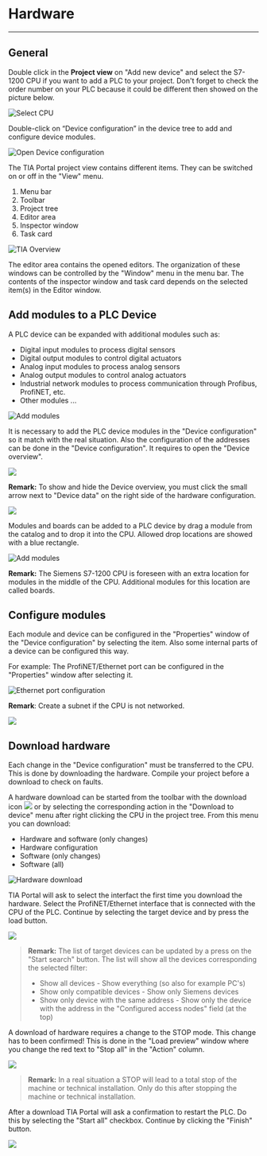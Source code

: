 # Hardware
_____________________________________
## General
Double click in the **Project view** on "Add new device" and select the S7-1200 CPU if you want to add a PLC to your project. Don't forget to check the order number on your PLC because it could be different then showed on the picture below.

![Select CPU](../Ad03/Images/TIA_select_CPU.jpg)

Double-click on “Device configuration” in the device tree to add and configure device modules.

![Open Device configuration](../Ad03/Images/TIA_Open_Device_configuration.jpg)

The TIA Portal project view contains different items. They can be switched on or off in the "View" menu.
1. Menu bar
2. Toolbar
3. Project tree
4. Editor area
5. Inspector window
6. Task card

![TIA Overview](../Ad03/Images/TIA_overview.jpg)

The editor area contains the opened editors. The organization of these windows can be controlled by the "Window" menu in the menu bar.
The contents of the inspector window and task card depends on the selected item(s) in the Editor window.

## Add modules to a PLC Device
A PLC device can be expanded with additional modules such as:
* Digital input modules to process digital sensors
* Digital output modules to control digital actuators
* Analog input modules to process analog sensors
* Analog output modules to control analog actuators
* Industrial network modules to process communication through Profibus, ProfiNET, etc.
* Other modules ...

![Add modules](../Ad03/Images/Add_modules.jpg)

It is necessary to add the PLC device modules in the "Device configuration" so it match with the real situation. Also the configuration of the addresses can be done in the "Device configuration". It requires to open the "Device overview".

![](../Ad03/Images/Device_configuration.jpg)

**Remark:** To show and hide the Device overview, you must click the small arrow next to "Device data" on the right side of the hardware configuration.

![](../Ad03/Images/Show_device_data.jpg)

Modules and boards can be added to a PLC device by drag a module from the catalog and to drop it into the CPU. Allowed drop locations are showed with a blue rectangle.

![Add modules](../Ad03/Images/TIA_Add_modules.jpg)

**Remark:** The Siemens S7-1200 CPU is foreseen with an extra location for modules in the middle of the CPU. Additional modules for this location are called boards.

## Configure modules
Each module and device can be configured in the "Properties" window of the "Device configuration" by selecting the item. Also some internal parts of a device can be configured this way.

For example: The ProfiNET/Ethernet port can be configured in the "Properties" window after selecting it.

![Ethernet port configuration](../Ad03/Images/Config_ethernet_port.jpg)

**Remark**: Create a subnet if the CPU is not networked.

![](../Ad03/Images/Not_networked.jpg)

## Download hardware
Each change in the "Device configuration" must be transferred to the CPU. This is done by downloading the hardware. Compile your project before a download to check on faults.

A hardware download can be started from the toolbar with the download icon ![](../Ad03/Images/Download_icon.jpg) or by selecting the corresponding action in the "Download to device" menu after right clicking the CPU in the project tree. From this menu you can download:
* Hardware and software (only changes)
* Hardware configuration
* Software (only changes)
* Software (all)

![Hardware download](../Ad03/Images/TIA_HW_download.jpg)

TIA Portal will ask to select the interfact the first time you download the hardware. Select the ProfiNET/Ethernet interface that is connected with the CPU of the PLC. Continue by selecting the target device and by press the load button.

![](../Ad03/Images/Select_interface.jpg)

>**Remark:** The list of target devices can be updated by a press on the "Start search" button. The list will show all the devices corresponding the selected filter:
>* Show all devices - Show everything (so also for example PC's)
>* Show only compatible devices - Show only Siemens devices
>* Show only device with the same address - Show only the device with the address in the "Configured access nodes" field (at the top)

A download of hardware requires a change to the STOP mode. This change has to been confirmed! This is done in the "Load preview" window where you change the red text to "Stop all" in the "Action" column.

![](../Ad03/Images/Load_preview.jpg)

>**Remark:** In a real situation a STOP will lead to a total stop of the machine or technical installation. Only do this after stopping the machine or technical installation.

After a download TIA Portal will ask a confirmation to restart the PLC. Do this by selecting the "Start all" checkbox. Continue by clicking the "Finish" button.

![](../Ad03/Images/Load_results.jpg)
